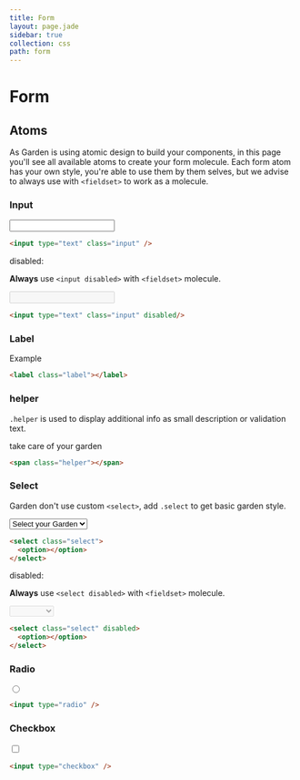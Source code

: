 ```yaml
---
title: Form
layout: page.jade
sidebar: true
collection: css
path: form
---
```


# Form

## Atoms

As Garden is using atomic design to build your components, in this page you'll see all available atoms to create your form molecule.
Each form atom has your own style, you're able to use them by them selves, but we advise to always use with `<fieldset>` to work as a molecule.

### Input

<div class="example">
  <input type="text" class="input" />
</div>

```html
<input type="text" class="input" />
```

disabled:

**Always** use `<input disabled>` with `<fieldset>` molecule.

<div class="example">
  <input type="text" class="input" disabled/>
</div>

```html
<input type="text" class="input" disabled/>
```

### Label

<div class="example">
  <label class="label">Example</label>
</div>

```html
<label class="label"></label>
```


### helper

`.helper` is used to display additional info as small description or validation text.

<div class="example">
  <span class="helper">take care of your garden</span>
</div>

```html
<span class="helper"></span>
```

### Select

Garden don't use custom `<select>`, add `.select` to get basic garden style.

<div class="example">
  <select class="select">
    <option>Select your Garden</option>
    <option value="garden-1">Garden 1</option>
    <option value="garden-2">Garden 2</option>
    <option value="garden-3">Garden 3</option>
  </select>
</div>

```html
<select class="select">
  <option></option>
</select>
```

disabled:

**Always** use `<select disabled>` with `<fieldset>` molecule.

<div class="example">
  <select class="select" disabled>
    <option></option>
    <option value="garden-1">Garden 1</option>
    <option value="garden-2">Garden 2</option>
    <option value="garden-3">Garden 3</option>
  </select>
</div>

```html
<select class="select" disabled>
  <option></option>
</select>
```

### Radio

<div class="example">
  <input type="radio" />
</div>

```html
<input type="radio" />
```

### Checkbox

<div class="example">
  <input type="checkbox" />
</div>

```html
<input type="checkbox" />
```
